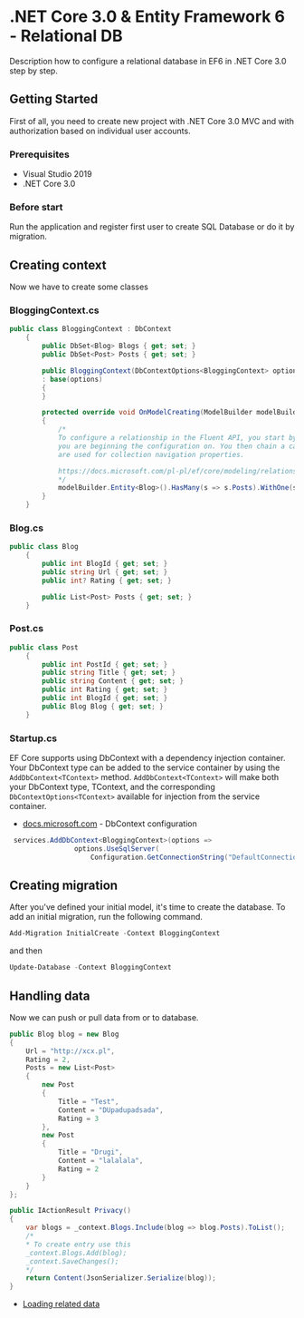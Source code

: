 # .NET Core 3.0 & Entity Framework 6 - Relational DB

Description how to configure a relational database in EF6 in .NET Core 3.0 step by step.

## Getting Started

First of all, you need to create new project with .NET Core 3.0 MVC and with authorization based on individual user accounts.

### Prerequisites

- Visual Studio 2019
- .NET Core 3.0

### Before start

Run the application and register first user to create SQL Database or do it by migration.

## Creating context

Now we have to create some classes

### BloggingContext.cs
```c#
public class BloggingContext : DbContext
    {
        public DbSet<Blog> Blogs { get; set; }
        public DbSet<Post> Posts { get; set; }

        public BloggingContext(DbContextOptions<BloggingContext> options)
        : base(options)
        { 
        }

        protected override void OnModelCreating(ModelBuilder modelBuilder)
        {
            /* 
            To configure a relationship in the Fluent API, you start by identifying the navigation properties that make up the relationship. HasOne or HasMany identifies the navigation property on the entity type
            you are beginning the configuration on. You then chain a call to WithOne or WithMany to identify the inverse navigation. HasOne/WithOne are used for reference navigation properties and HasMany/WithMany
            are used for collection navigation properties.

            https://docs.microsoft.com/pl-pl/ef/core/modeling/relationships
            */
            modelBuilder.Entity<Blog>().HasMany(s => s.Posts).WithOne(s => s.Blog);
        }
    }
```

### Blog.cs
```c#
public class Blog
    {
        public int BlogId { get; set; }
        public string Url { get; set; }
        public int? Rating { get; set; }

        public List<Post> Posts { get; set; }
    }
```

### Post.cs
```c#
public class Post
    {
        public int PostId { get; set; }
        public string Title { get; set; }
        public string Content { get; set; }
        public int Rating { get; set; }
        public int BlogId { get; set; }
        public Blog Blog { get; set; }
    }
```

### Startup.cs
EF Core supports using DbContext with a dependency injection container. Your DbContext type can be added to the service container by using the `AddDbContext<TContext>` method.
`AddDbContext<TContext>` will make both your DbContext type, TContext, and the corresponding `DbContextOptions<TContext>` available for injection from the service container.
* [docs.microsoft.com](https://docs.microsoft.com/pl-pl/ef/core/miscellaneous/configuring-dbcontext) - DbContext configuration

```c#
 services.AddDbContext<BloggingContext>(options =>
                options.UseSqlServer(
                    Configuration.GetConnectionString("DefaultConnection")));
```

## Creating migration

After you've defined your initial model, it's time to create the database. To add an initial migration, run the following command.

```PowerShell
Add-Migration InitialCreate -Context BloggingContext
```

and then

```PowerShell
Update-Database -Context BloggingContext
```

## Handling data

Now we can push or pull data from or to database.

```c#
public Blog blog = new Blog
{
    Url = "http://xcx.pl",
    Rating = 2,
    Posts = new List<Post>
    {
        new Post
        {
            Title = "Test",
            Content = "DUpadupadsada",
            Rating = 3
        },
        new Post
        {
            Title = "Drugi",
            Content = "lalalala",
            Rating = 2
        }
    }
};

public IActionResult Privacy()
{
    var blogs = _context.Blogs.Include(blog => blog.Posts).ToList();
    /*
    * To create entry use this
    _context.Blogs.Add(blog);       
    _context.SaveChanges();
    */
    return Content(JsonSerializer.Serialize(blog));
}
```
* [Loading related data](https://docs.microsoft.com/pl-pl/ef/core/querying/related-data)

